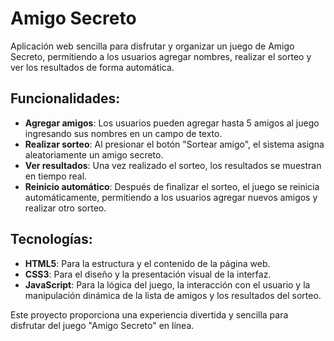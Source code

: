 # Amigo Secreto

 Aplicación web sencilla para disfrutar y organizar un juego de Amigo Secreto, permitiendo a los usuarios agregar nombres, realizar el sorteo y ver los resultados de forma automática.

## Funcionalidades:
- **Agregar amigos**: Los usuarios pueden agregar hasta 5 amigos al juego ingresando sus nombres en un campo de texto.
- **Realizar sorteo**: Al presionar el botón "Sortear amigo", el sistema asigna aleatoriamente un amigo secreto.
- **Ver resultados**: Una vez realizado el sorteo, los resultados se muestran en tiempo real.
- **Reinicio automático**: Después de finalizar el sorteo, el juego se reinicia automáticamente, permitiendo a los usuarios agregar nuevos amigos y realizar otro sorteo.

## Tecnologías:
- **HTML5**: Para la estructura y el contenido de la página web.
- **CSS3**: Para el diseño y la presentación visual de la interfaz.
- **JavaScript**: Para la lógica del juego, la interacción con el usuario y la manipulación dinámica de la lista de amigos y los resultados del sorteo.

Este proyecto proporciona una experiencia divertida y sencilla para disfrutar del juego "Amigo Secreto" en línea.
